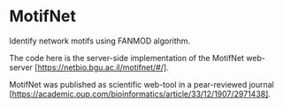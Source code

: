 # MotifNet
Identify network motifs using FANMOD algorithm.

The code here is the server-side implementation of the MotifNet web-server [https://netbio.bgu.ac.il/motifnet/#/].

MotifNet was published as scientific web-tool in a pear-reviewed journal [https://academic.oup.com/bioinformatics/article/33/12/1907/2971438].
